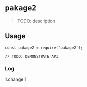 # `pakage2`

> TODO: description

## Usage

```
const pakage2 = require('pakage2');

// TODO: DEMONSTRATE API
```
### Log
1.change 1